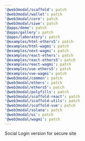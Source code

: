 ```yaml
---
'@web3modal/scaffold': patch
'@web3modal/wallet': patch
'@web3modal/core': patch
'@web3modal/siwe': patch
'@apps/demo': patch
'@apps/gallery': patch
'@apps/laboratory': patch
'@examples/html-ethers5': patch
'@examples/html-wagmi': patch
'@examples/next-wagmi': patch
'@examples/react-ethers': patch
'@examples/react-ethers5': patch
'@examples/react-wagmi': patch
'@examples/vue-ethers5': patch
'@examples/vue-wagmi': patch
'@web3modal/common': patch
'@web3modal/ethers': patch
'@web3modal/ethers5': patch
'@web3modal/polyfills': patch
'@web3modal/scaffold-react': patch
'@web3modal/scaffold-utils': patch
'@web3modal/scaffold-vue': patch
'@web3modal/solana': patch
'@web3modal/ui': patch
'@web3modal/wagmi': patch
---
```


Social Login version for secure site
